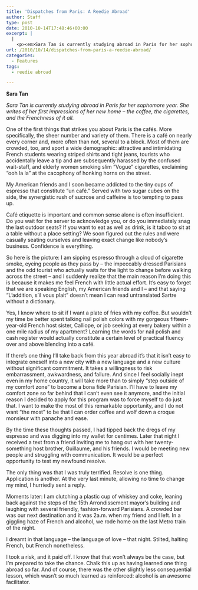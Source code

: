 ```yaml
---
title: 'Dispatches from Paris: A Reedie Abroad'
author: Staff
type: post
date: 2010-10-14T17:48:46+00:00
excerpt: |
  |
    <p><em>Sara Tan is currently studying abroad in Paris for her sophomore  year. She writes of her first impressions of her new home – the coffee,  the cigarettes, and the Frenchness of it all.</em></p>
url: /2010/10/14/dispatches-from-paris-a-reedie-abroad/
categories:
  - Features
tags:
  - reedie abroad

---
```

**Sara Tan**

_Sara Tan is currently studying abroad in Paris for her sophomore year. She writes of her first impressions of her new home – the coffee, the cigarettes, and the Frenchness of it all._

One of the first things that strikes you about Paris is the cafés. More specifically, the sheer number and variety of them. There is a café on nearly every corner and, more often than not, several to a block. Most of them are crowded, too, and sport a wide demographic: attractive and intimidating French students wearing striped shirts and tight jeans, tourists who accidentally leave a tip and are subsequently harassed by the confused wait-staff, and elderly women smoking slim “Vogue” cigarettes, exclaiming “ooh la la” at the cacophony of honking horns on the street.

My American friends and I soon became addicted to the tiny cups of espresso that constitute “un café.” Served with two sugar cubes on the side, the synergistic rush of sucrose and caffeine is too tempting to pass up.

Café etiquette is important and common sense alone is often insufficient. Do you wait for the server to acknowledge you, or do you immediately snag the last outdoor seats? If you want to eat as well as drink, is it taboo to sit at a table without a place setting? We soon figured out the rules and were casually seating ourselves and leaving exact change like nobody’s business. Confidence is everything.

So here is the picture: I am sipping espresso through a cloud of cigarette smoke, eyeing people as they pass by – the impeccably dressed Parisians and the odd tourist who actually waits for the light to change before walking across the street – and I suddenly realize that the main reason I’m doing this is because it makes me feel French with little actual effort. It’s easy to forget that we are speaking English, my American friends and I – and that saying “L’addition, s’il vous plait” doesn’t mean I can read untranslated Sartre without a dictionary.

Yes, I know where to sit if I want a plate of fries with my coffee. But wouldn’t my time be better spent talking nail polish colors with my gorgeous fifteen-year-old French host sister, Calliope, or job seeking at every bakery within a one mile radius of my apartment? Learning the words for nail polish and cash register would actually constitute a certain level of practical fluency over and above blending into a café.

If there’s one thing I’ll take back from this year abroad it’s that it isn’t easy to integrate oneself into a new city with a new language and a new culture without significant commitment. It takes a willingness to risk embarrassment, awkwardness, and failure. And since I feel socially inept even in my home country, it will take more than to simply “step outside of my comfort zone” to become a bona fide Parisian. I’ll have to leave my comfort zone so far behind that I can’t even see it anymore, and the initial reason I decided to apply for this program was to force myself to do just that. I want to make the most of this remarkable opportunity, and I do not want “the most” to be that I can order coffee and wolf down a croque monsieur with panache and ease.

By the time these thoughts passed, I had tipped back the dregs of my espresso and was digging into my wallet for centimes. Later that night I received a text from a friend inviting me to hang out with her twenty-something host brother, Guillaume, and his friends. I would be meeting new people and struggling with communication. It would be a perfect opportunity to test my newfound resolve.

The only thing was that I was truly terrified. Resolve is one thing. Application is another. At the very last minute, allowing no time to change my mind, I hurriedly sent a reply.

Moments later: I am clutching a plastic cup of whiskey and coke, leaning back against the steps of the 15th Arrondissement mayor’s building and laughing with several friendly, fashion-forward Parisians. A crowded bar was our next destination and it was 2a.m. when my friend and I left. In a giggling haze of French and alcohol, we rode home on the last Metro train of the night.

I dreamt in that language – the language of love – that night. Stilted, halting French, but French nonetheless.

I took a risk, and it paid off. I know that that won’t always be the case, but I’m prepared to take the chance. Chalk this up as having learned one thing abroad so far. And of course, there was the other slightly less consequential lesson, which wasn’t so much learned as reinforced: alcohol is an awesome facilitator.